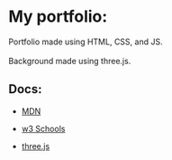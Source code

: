 # My portfolio:

Portfolio made using HTML, CSS, and JS.<br><br>
Background made using three.js.

## Docs:

* [MDN](https://developer.mozilla.org/en-US/)

* [w3 Schools](https://w3schools.com)

* [three.js](https://threejs.org)